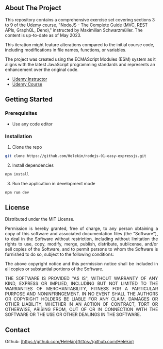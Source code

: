 ## About The Project

This repository contains a comprehensive exercise set covering sections 3 to 9 of the Udemy course, "NodeJS - The Complete Guide (MVC, REST APIs, GraphQL, Deno)," instructed by Maximilian Schwarzmüller. The content is up-to-date as of May 2023.

This iteration might feature alterations compared to the initial course code, including modifications in file names, functions, or variables.

The project was created using the ECMAScript Modules (ESM) system as it aligns with the latest JavaScript programming standards and represents an enhancement over the original code.

- [Udemy Instructor](https://www.udemy.com/user/maximilian-schwarzmuller/)
- [Udemy Course](https://www.udemy.com/course/nodejs-the-complete-guide/)

## Getting Started

### Prerequisites

- Use any code editor

### Installation

1. Clone the repo

```sh
git clone https://github.com/Helekin/nodejs-01-easy-expressjs.git
```

2. Install dependencies

```sh
npm install
```

3. Run the application in development mode

```sh
npm run dev
```

## License

Distributed under the MIT License.

<p align="justify">
Permission is hereby granted, free of charge, to any person obtaining a copy of this software and associated documentation files (the "Software"), to deal in the Software without restriction, including without limitation the rights to use, copy, modify, merge, publish, distribute, sublicense, and/or sell copies of the Software, and to permit persons to whom the Software is furnished to do so, subject to the following conditions: 
</p>

<p align="justify">
The above copyright notice and this permission notice shall be included in all copies or substantial portions of the Software.
</p>

<p align="justify">
THE SOFTWARE IS PROVIDED "AS IS", WITHOUT WARRANTY OF ANY KIND, EXPRESS OR IMPLIED, INCLUDING BUT NOT LIMITED TO THE WARRANTIES OF MERCHANTABILITY, FITNESS FOR A PARTICULAR PURPOSE AND NONINFRINGEMENT. IN NO EVENT SHALL THE AUTHORS OR COPYRIGHT HOLDERS BE LIABLE FOR ANY CLAIM, DAMAGES OR OTHER LIABILITY, WHETHER IN AN ACTION OF CONTRACT, TORT OR OTHERWISE, ARISING FROM, OUT OF OR IN CONNECTION WITH THE SOFTWARE OR THE USE OR OTHER DEALINGS IN THE SOFTWARE.
</p>

## Contact

Github: [https://github.com/Helekin](https://github.com/Helekin)
